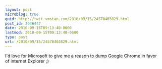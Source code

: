```yaml
---
layout: post
microblog: true
guid: http://twit.vmstan.com/2010/09/15/24578403829.html
post_id: 3046447
date: 2010-09-15T09:13:40-0600
lastmod: 2010-09-15T09:13:40-0600
type: post
url: /2010/09/15/24578403829.html
---
```

I'd love for Microsoft to give me a reason to dump Google Chrome in favor of Internet Explorer ;)
